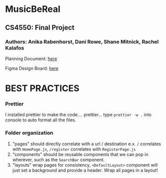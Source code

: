 # MusicBeReal

## CS4550: Final Project

### Authors: Anika Rabenhorst, Dani Rowe, Shane Mitnick, Rachel Kalafos

Planning Document: [here](https://docs.google.com/document/d/18W28yWstCxFbI7fHY6392mrX5UyARRKzL5meeA_Di3A/edit#heading=h.f5hzqoikee0r)

Figma Design Board: [here](https://www.figma.com/file/SmQhPC3ucZxj1Pzso0ONeJ/MusicBeReal?node-id=0%3A1)

# BEST PRACTICES

### Prettier
I installed prettier to make the code.... prettier... type `prettier -w .` into console to auto format all the files.

### Folder organization

1. "pages" should directly correlate with a url / destination e.x. `/` correlates with `HomePage.js`, `/register` correlates with `RegisterPage.js`
2. "components" should be reusable components that we can pop in wherever, such as the `SearchBar` component.
3. "layouts" wrap pages for consistency, `<DefaultLayout>` component will just set a background and provide a header. Wrap all pages in a layout!
